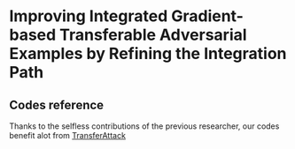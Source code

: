 # Improving Integrated Gradient-based Transferable Adversarial Examples by Refining the Integration Path

## Codes reference
Thanks to the selfless contributions of the previous researcher, our codes benefit alot from [TransferAttack](https://github.com/Trustworthy-AI-Group/TransferAttack)
